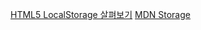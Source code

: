 [HTML5 LocalStorage 살펴보기](http://ohgyun.com/417)
[MDN Storage](https://developer.mozilla.org/ko/docs/Web/API/Storage)
